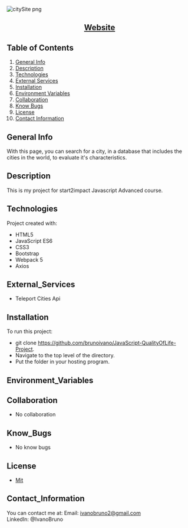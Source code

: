 ![citySite png](https://user-images.githubusercontent.com/107309358/215171340-dbaf05d9-3061-4568-9214-4e9e94300876.png)

<h2 align="center">
  <a href="https://quality-of-life-by-ivano-bruno.netlify.app/" target="_blank">Website</a>
</h2>

## Table of Contents
1. [General Info](#general-info)
2. [Description](#description)
3. [Technologies](#technologies)
4. [External Services](#external_services)
5. [Installation](#installation)
6. [Environment Variables](#environment_variables)
7. [Collaboration](#collaboration)
8. [Know Bugs](#know_bugs)
9. [License](#license)
10. [Contact Information](#contact_information)

## General Info
With this page, you can search for a city, in a database that includes the cities in the world, to evaluate it's characteristics.


## Description
This is my project for start2impact Javascript Advanced course.

## Technologies
Project created with:
* HTML5
* JavaScript ES6
* CSS3
* Bootstrap
* Webpack 5
* Axios

## External_Services
* Teleport Cities Api

## Installation
To run this project:
* git clone https://github.com/brunoivano/JavaScript-QualityOfLife-Project.
* Navigate to the top level of the directory.
* Put the folder in your hosting program.

## Environment_Variables

## Collaboration
* No collaboration

## Know_Bugs
* No know bugs

##  License
* [Mit](https://choosealicense.com/licenses/mit/)

## Contact_Information
You can contact me at:
Email: ivanobruno2@gmail.com <br> 
LinkedIn: @IvanoBruno
